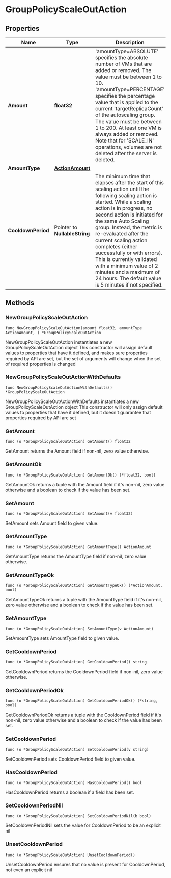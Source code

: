 # GroupPolicyScaleOutAction

## Properties

|Name | Type | Description | Notes|
|------------ | ------------- | ------------- | -------------|
|**Amount** | **float32** | &#39;amountType&#x3D;ABSOLUTE&#39; specifies the absolute number of VMs that are added or removed. The value must be between 1 to 10.   &#39;amountType&#x3D;PERCENTAGE&#39; specifies the percentage value that is applied to the current &#39;targetReplicaCount&#39; of the autoscaling group. The value must be between 1 to 200.   At least one VM is always added or removed.   Note that for &#39;SCALE_IN&#39; operations, volumes are not deleted after the server is deleted. | |
|**AmountType** | [**ActionAmount**](ActionAmount.md) |  | |
|**CooldownPeriod** | Pointer to **NullableString** | The minimum time that elapses after the start of this scaling action until the following scaling action is started. While a scaling action is in progress, no second action is initiated for the same Auto Scaling group. Instead, the metric is re-evaluated after the current scaling action completes (either successfully or with errors). This is currently validated with a minimum value of 2 minutes and a maximum of 24 hours. The default value is 5 minutes if not specified. | [optional] [default to "5m"]|

## Methods

### NewGroupPolicyScaleOutAction

`func NewGroupPolicyScaleOutAction(amount float32, amountType ActionAmount, ) *GroupPolicyScaleOutAction`

NewGroupPolicyScaleOutAction instantiates a new GroupPolicyScaleOutAction object
This constructor will assign default values to properties that have it defined,
and makes sure properties required by API are set, but the set of arguments
will change when the set of required properties is changed

### NewGroupPolicyScaleOutActionWithDefaults

`func NewGroupPolicyScaleOutActionWithDefaults() *GroupPolicyScaleOutAction`

NewGroupPolicyScaleOutActionWithDefaults instantiates a new GroupPolicyScaleOutAction object
This constructor will only assign default values to properties that have it defined,
but it doesn't guarantee that properties required by API are set

### GetAmount

`func (o *GroupPolicyScaleOutAction) GetAmount() float32`

GetAmount returns the Amount field if non-nil, zero value otherwise.

### GetAmountOk

`func (o *GroupPolicyScaleOutAction) GetAmountOk() (*float32, bool)`

GetAmountOk returns a tuple with the Amount field if it's non-nil, zero value otherwise
and a boolean to check if the value has been set.

### SetAmount

`func (o *GroupPolicyScaleOutAction) SetAmount(v float32)`

SetAmount sets Amount field to given value.


### GetAmountType

`func (o *GroupPolicyScaleOutAction) GetAmountType() ActionAmount`

GetAmountType returns the AmountType field if non-nil, zero value otherwise.

### GetAmountTypeOk

`func (o *GroupPolicyScaleOutAction) GetAmountTypeOk() (*ActionAmount, bool)`

GetAmountTypeOk returns a tuple with the AmountType field if it's non-nil, zero value otherwise
and a boolean to check if the value has been set.

### SetAmountType

`func (o *GroupPolicyScaleOutAction) SetAmountType(v ActionAmount)`

SetAmountType sets AmountType field to given value.


### GetCooldownPeriod

`func (o *GroupPolicyScaleOutAction) GetCooldownPeriod() string`

GetCooldownPeriod returns the CooldownPeriod field if non-nil, zero value otherwise.

### GetCooldownPeriodOk

`func (o *GroupPolicyScaleOutAction) GetCooldownPeriodOk() (*string, bool)`

GetCooldownPeriodOk returns a tuple with the CooldownPeriod field if it's non-nil, zero value otherwise
and a boolean to check if the value has been set.

### SetCooldownPeriod

`func (o *GroupPolicyScaleOutAction) SetCooldownPeriod(v string)`

SetCooldownPeriod sets CooldownPeriod field to given value.

### HasCooldownPeriod

`func (o *GroupPolicyScaleOutAction) HasCooldownPeriod() bool`

HasCooldownPeriod returns a boolean if a field has been set.

### SetCooldownPeriodNil

`func (o *GroupPolicyScaleOutAction) SetCooldownPeriodNil(b bool)`

 SetCooldownPeriodNil sets the value for CooldownPeriod to be an explicit nil

### UnsetCooldownPeriod
`func (o *GroupPolicyScaleOutAction) UnsetCooldownPeriod()`

UnsetCooldownPeriod ensures that no value is present for CooldownPeriod, not even an explicit nil


